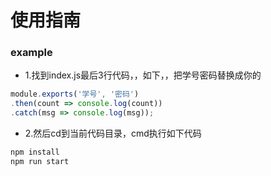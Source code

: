 # 使用指南

### example

+ 1.找到index.js最后3行代码，，如下，，把学号密码替换成你的

```javascript
module.exports('学号', '密码')
.then(count => console.log(count))
.catch(msg => console.log(msg));
```

+ 2.然后cd到当前代码目录，cmd执行如下代码

```javascript
npm install
npm run start
```